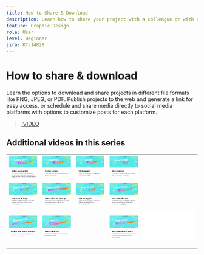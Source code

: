 ```yaml
---
title: How to Share & Download
description: Learn how to share your project with a colleague or with a client
feature: Graphic Design 
role: User
level: Beginner
jira: KT-14828
---
```

# How to share & download

Learn the options to download and share projects in different file formats like PNG, JPEG, or PDF. Publish projects to the web and generate a link for easy access, or schedule and share media directly to social media platforms with options to customize posts for each platform.

>[!VIDEO](https://video.tv.adobe.com/v/3426936?quality=12&learn=on&hidetitle=true)

## Additional videos in this series

<table style="table-layout:fixed">
<tr>
 <td>
      <a href="brand.md">
         <img alt="Setting up a brand kit" src="assets/brand.png" />
      </a>
  </td>
   <td>
      <a href="new-project.md">
         <img alt="Starting a project" src="assets/starting-a-project.png" />
      </a>
  </td>
   <td>
      <a href="workspace.md">
         <img alt="UX of a project" src="assets/workspace.png" />
      </a>
  </td>
  <td>
      <a href="text-effects.md">
         <img alt="How to add text" src="assets/text-effects.png" />
      </a>
  </td>
</tr>
<tr>
   <td>
      <a href="image-effects.md">
         <img alt="How to add an image" src="assets/image-effects.png" />
      </a>
  </td>
   <td>
      <a href="add-gen-ai-image.md">
         <img alt="How to add a Gen AI image" src="assets/gen-ai-image.png" />
      </a>
  </td>
   <td>
      <a href="grids.md">
         <img alt="How to use grids" src="assets/grids.png" />
      </a>
  </td>
   <td>
         <a href="add-design-assets.md">
            <img alt="How to use elements" src="assets/design-assets.png" />
         </a>
   </td>
</tr>
<tr>
   <td>
         <a href="layers.md">
            <img alt="Working with layers & artboards" src="assets/layers.png" />
         </a>
   </td>
   <td>
   <a href="collaborate.md">
      <img alt="How to collaborate" src="assets/collaborate.png" />
   </a>
   </td>
   <td>
   <td>
   <a href="version-history.md">
      <img alt="How to use version history" src="assets/version-history.png" />
   </a>
   </td>
   <td>
      <img alt="Spacer" src="../assets/Whitespacer.png" />
      <div>
      <br>
   </td>
</tr>
</table>
